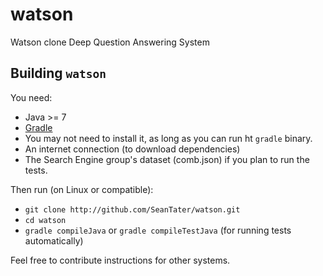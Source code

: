 watson
======

Watson clone Deep Question Answering System


Building `watson`
-----------------
You need:

- Java >= 7
- [Gradle](http://www.gradle.org)
 - You may not need to install it, as long as you can run ht `gradle` binary.
- An internet connection (to download dependencies)
- The Search Engine group's dataset (comb.json) if you plan to run the tests.

Then run (on Linux or compatible):
  - `git clone http://github.com/SeanTater/watson.git`
  - `cd watson`
  - `gradle compileJava` or `gradle compileTestJava` (for running tests automatically)

Feel free to contribute instructions for other systems.
